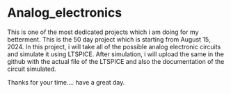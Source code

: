 # Analog_electronics

This is one of the most dedicated projects which i am doing for my betterment.
This is the 50 day project which is starting from August 15, 2024.
In this project, i will take all of the possible analog electronic circuits and simulate it using LTSPICE.
After simulation, i will upload the same in the github with the actual file of the LTSPICE and also the documentation of the circuit simulated.

Thanks for your time.... have a great day.
